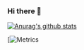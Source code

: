 ### Hi there 👋
[![Anurag's github stats](https://github-readme-stats.vercel.app/api?username=GeekXwb&theme=default)](https://github.com/anuraghazra/github-readme-stats)

[![Metrics](https://metrics.lecoq.io/GeekXwb?template=classic&base.header=0&base.activity=0&base.community=0&base.repositories=0&base.metadata=0&languages=1&isocalendar=1&isocalendar.duration=full-year&languages.colors=github&languages.threshold=0%25&config.timezone=Asia%2FShanghai&config.animated=true)
<!--
**GeekXwb/GeekXwb** is a ✨ _special_ ✨ repository because its `README.md` (this file) appears on your GitHub profile.

Here are some ideas to get you started:

- 🔭 I’m currently working on ...
- 🌱 I’m currently learning ...
- 👯 I’m looking to collaborate on ...
- 🤔 I’m looking for help with ...
- 💬 Ask me about ...
- 📫 How to reach me: ...
- 😄 Pronouns: ...
- ⚡ Fun fact: ...
-->
